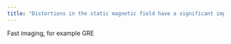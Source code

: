 ```yaml
---
title: "Distortions in the static magnetic field have a significant impact in what type of imaging?"
---
```

Fast imaging, for example GRE

